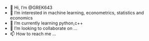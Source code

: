 - 👋 Hi, I’m @GREK643
- 👀 I’m interested in machine learning, econometrics, statistics and economics
- 🌱 I’m currently learning python,c++
- 💞️ I’m looking to collaborate on ...
- 📫 How to reach me ...

<!---
GREK643/GREK643 is a ✨ special ✨ repository because its `README.md` (this file) appears on your GitHub profile.
You can click the Preview link to take a look at your changes.
--->
